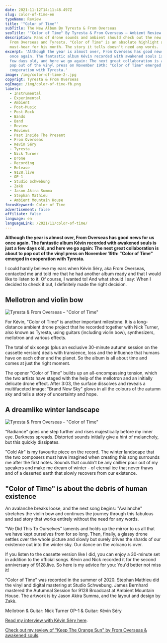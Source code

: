 ```yaml
---
date: 2021-11-12T14:11:48.497Z
slug: color-of-time-en
typeName: Review
title: '"Color of Time"'
subTitle: The New Album By Tyresta & From Overseas
seoTitle: '"Color of Time" By Tyresta & From Overseas – Ambient Review'
description: Fans of drone sounds and ambient should check out the new album by
  From Overseas and Tyresta. "Color of Time" is an absolute highlight and a
  must-hear for his month. The story it tells doesn't need any words.
excerpt: 'Although the year is almost over, From Overseas has good news for us
  once again. The fantastic album Kévin recorded with awakened souls is just a
  few days old, and here we go again: The next great collaboration is about to
  pop out of the vinyl press on November 19th: "Color of Time" emerged in
  cooperation with Tyresta.'
image: /img/color-of-time-2-.jpg
copyrigt: Tyresta & From Overseas
ogImage: /img/color-of-time-fb.png
labels:
  - Instrumental
  - Experimental
  - Ambient
  - Post-Music
  - Post-Rock
  - Bands
  - Band
  - Review
  - Reviews
  - Past Inside The Present
  - From Overseas
  - Kevin Séry
  - Tyresta
  - Nick Turner
  - Drone
  - Recording
  - Release
  - 9128.live
  - OP-1
  - Studio Schwebung
  - Zakè
  - Jason Akira Summa
  - Stephan Mathieu
  - Ambient Mountain House
focusKeyword: Color of Time
advertisement: false
affiliate: false
language: en
languageLink: /2021/11/color-of-time/
---
```

**Although the year is almost over, From Overseas has good news for us once again. The fantastic album Kévin recorded with awakened souls is just a few days old, and here we go again: The next great collaboration is about to pop out of the vinyl press on November 19th: "Color of Time" emerged in cooperation with Tyresta.**

I could hardly believe my ears when Kévin Séry, aka From Overseas, contacted me and told me that he had another album ready and that I would like to listen to it. Of course, I wanted to! And what should I say: When I decided to check it out, I definitely made the right decision.

## Mellotron and violin bow

![Tyresta & From Overseas – "Color of Time"](/img/color-of-time-cover.jpg "Tyresta & From Overseas – \"Color of Time\"")

For Kévin, "Color of Time" is another important milestone. It is a long-distance ambient drone project that he recorded together with Nick Turner, also known as Tyresta, using guitars (including violin bow), synthesizers, mellotron and various effects. 

The total of six songs (plus an exclusive 30-minute autumn session on the cassette version) deals with transience, loss and the influence that humans have on each other and the planet. So the album is all about time and comes at just the right moment.

The opener "Color of Time" builds up an all-encompassing tension, which the two artists have staged with the help of the mellotron and an initially delicate drone effect. After 3:03, the surface dissolves and reveals a multifaceted image: "Brand New Sky" glows in all the colours of the autumn sky and tells a story of uncertainty and hope.

## A dreamlike winter landscape

![Tyresta & From Overseas – "Color of Time"](/img/color-of-time-1-.jpg "Tyresta & From Overseas – \"Color of Time\"")

"Radiance" goes one step further and rises majestically before my inner eye. Darkness spreads. Distorted sounds initially give a hint of melancholy, but this quickly dissipates.

"Cold Air" is my favourite piece on the record. The winter landscape that the two composers must have imagined when creating this song surrounds me after the first notes. Sounds that couldn't be any chillier pour out of my speakers and make me dream of winter - of eternal ice that never thaws and of a deserted earth that slowly recovers from our existence.

## "Color of Time" is about the debris of human existence

An avalanche breaks loose, and the next song begins: "Avalanche" stretches the violin bow and continues the journey through this fabulous and sad story that works entirely without the need for any words.

"We Did This To Ourselves" laments and holds up the mirror to us all that we have kept ourselves from for so long. Then, finally, a glassy drone settles over the whole picture and slowly but surely drives the shards of our existence out into the winter sky. Our dance on the volcano is over.

If you listen to the cassette version like I did, you can enjoy a 30-minute set in addition to the official songs. Kévin and Nick recorded it for the second anniversary of 9128.live. So here is my advice for you: You'd better not miss it!

"Color of Time" was recorded in the summer of 2020. Stephan Mathieu did the vinyl and digital mastering at Studio Schwebung. James Bernhard mastered the Autumnal Session for 9128 Broadcast at Ambient Mountain House. The artwork is by Jason Akira Summa, and the layout and design by Zakè.

Mellotron & Guitar: Nick Turner
OP-1 & Guitar: Kévin Séry

[Read my interview with Kévin Séry here](/2020/04/from-overseas-interview-en).

[Check out my review of "Keep The Orange Sun" by From Overseas & awakened souls](/2021/09/keep-the-orange-sun-en/).